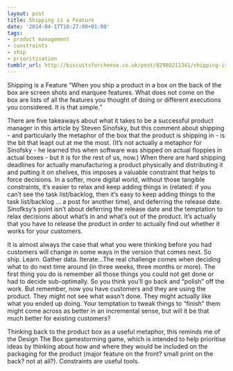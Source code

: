 ```yaml
---
layout: post
title: Shipping is a Feature
date: '2014-04-17T10:27:00+01:00'
tags:
- product management
- constraints
- ship
- prioritisation
tumblr_url: http://biscuitsforcheese.co.uk/post/82980211341/shipping-is-a-feature
---
```

Shipping is a Feature
“When you ship a product in a box on the back of the box are screen shots and marquee features. What does not come on the box are lists of all the features you thought of doing or different executions you considered. It is that simple.”

There are five takeaways about what it takes to be a successful product manager in this article by Steven Sinofsky, but this comment about shipping - and particularly the metaphor of the box that the product is shipping in - is the bit that leapt out at me the most. (It’s not actually a metaphor for Sinofsky - he learned this when software was shipped on actual floppies in actual boxes - but it is for the rest of us, now.)
When there are hard shipping deadlines for actually manufacturing a product physically and distributing it and putting it on shelves, this imposes a valuable constraint that helps to force decisions. In a softer, more digital world, without those tangible constraints, it’s easier to relax and keep adding things in (related: if you can’t see the task list/backlog, then it’s easy to keep adding things to the task list/backlog … a post for another time), and deferring the release date.
Sinofksy’s point isn’t about deferring the release date and the temptation to relax decisions about what’s in and what’s out of the product. It’s actually that you have to release the product in order to actually find out whether it works for your customers.

It is almost always the case that what you were thinking before you had customers will change in some ways in the version that comes next. So ship. Learn. Gather data. Iterate…The real challenge comes when deciding what to do next time around (in three weeks, three months or more). The first thing you do is remember all those things you could not get done or had to decide sub-optimally. So you think you’ll go back and “polish” off the work. But remember, now you have customers and they are using the product. They might not see what wasn’t done. They might actually like what you ended up doing. Your temptation to tweak things to “finish” them might come across as better in an incremental sense, but will it be that much better for existing customers?

Thinking back to the product box as a useful metaphor, this reminds me of the Design The Box gamestorming game, which is intended to help prioritise ideas by thinking about how and where they would be included on the packaging for the product (major feature on the front? small print on the back? not at all?). Constraints are useful tools.

